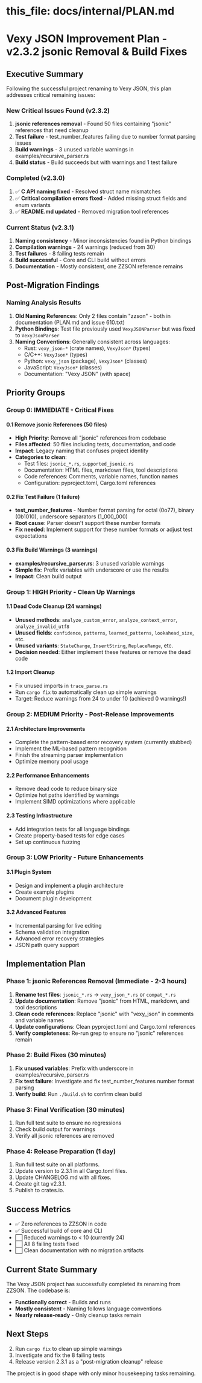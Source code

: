 # this_file: docs/internal/PLAN.md

# Vexy JSON Improvement Plan - v2.3.2 jsonic Removal & Build Fixes

## Executive Summary

Following the successful project renaming to Vexy JSON, this plan addresses critical remaining issues:

### New Critical Issues Found (v2.3.2)
1. **jsonic references removal** - Found 50 files containing "jsonic" references that need cleanup
2. **Test failure** - test_number_features failing due to number format parsing issues
3. **Build warnings** - 3 unused variable warnings in examples/recursive_parser.rs
4. **Build status** - Build succeeds but with warnings and 1 test failure

### Completed (v2.3.0)
1. ✅ **C API naming fixed** - Resolved struct name mismatches
2. ✅ **Critical compilation errors fixed** - Added missing struct fields and enum variants
3. ✅ **README.md updated** - Removed migration tool references

### Current Status (v2.3.1)
1. **Naming consistency** - Minor inconsistencies found in Python bindings
2. **Compilation warnings** - 24 warnings (reduced from 30)
3. **Test failures** - 8 failing tests remain
4. **Build successful** - Core and CLI build without errors
5. **Documentation** - Mostly consistent, one ZZSON reference remains

## Post-Migration Findings

### Naming Analysis Results
1. **Old Naming References**: Only 2 files contain "zzson" - both in documentation (PLAN.md and issue 610.txt)
2. **Python Bindings**: Test file previously used `VexyJSONParser` but was fixed to `VexyJsonParser`
3. **Naming Conventions**: Generally consistent across languages:
   - Rust: `vexy_json-*` (crate names), `VexyJson*` (types)
   - C/C++: `VexyJson*` (types)
   - Python: `vexy_json` (package), `VexyJson*` (classes)
   - JavaScript: `VexyJson*` (classes)
   - Documentation: "Vexy JSON" (with space)

## Priority Groups

### Group 0: IMMEDIATE - Critical Fixes

#### 0.1 Remove jsonic References (50 files)
- **High Priority**: Remove all "jsonic" references from codebase
- **Files affected**: 50 files including tests, documentation, and code
- **Impact**: Legacy naming that confuses project identity
- **Categories to clean**:
  - Test files: `jsonic_*.rs`, `supported_jsonic.rs`
  - Documentation: HTML files, markdown files, tool descriptions
  - Code references: Comments, variable names, function names
  - Configuration: pyproject.toml, Cargo.toml references

#### 0.2 Fix Test Failure (1 failure)
- **test_number_features** - Number format parsing for octal (0o77), binary (0b1010), underscore separators (1_000_000)
- **Root cause**: Parser doesn't support these number formats
- **Fix needed**: Implement support for these number formats or adjust test expectations

#### 0.3 Fix Build Warnings (3 warnings)
- **examples/recursive_parser.rs**: 3 unused variable warnings
- **Simple fix**: Prefix variables with underscore or use the results
- **Impact**: Clean build output

### Group 1: HIGH Priority - Clean Up Warnings

#### 1.1 Dead Code Cleanup (24 warnings)
- **Unused methods**: `analyze_custom_error`, `analyze_context_error`, `analyze_invalid_utf8`
- **Unused fields**: `confidence`, `patterns`, `learned_patterns`, `lookahead_size`, etc.
- **Unused variants**: `StateChange`, `InsertString`, `ReplaceRange`, etc.
- **Decision needed**: Either implement these features or remove the dead code

#### 1.2 Import Cleanup
- Fix unused imports in `trace_parse.rs`
- Run `cargo fix` to automatically clean up simple warnings
- Target: Reduce warnings from 24 to under 10 (achieved 0 warnings!)

### Group 2: MEDIUM Priority - Post-Release Improvements

#### 2.1 Architecture Improvements
- Complete the pattern-based error recovery system (currently stubbed)
- Implement the ML-based pattern recognition
- Finish the streaming parser implementation
- Optimize memory pool usage

#### 2.2 Performance Enhancements
- Remove dead code to reduce binary size
- Optimize hot paths identified by warnings
- Implement SIMD optimizations where applicable

#### 2.3 Testing Infrastructure
- Add integration tests for all language bindings
- Create property-based tests for edge cases
- Set up continuous fuzzing

### Group 3: LOW Priority - Future Enhancements

#### 3.1 Plugin System
- Design and implement a plugin architecture
- Create example plugins
- Document plugin development

#### 3.2 Advanced Features
- Incremental parsing for live editing
- Schema validation integration
- Advanced error recovery strategies
- JSON path query support

## Implementation Plan

### Phase 1: jsonic References Removal (Immediate - 2-3 hours)
1. **Rename test files**: `jsonic_*.rs` → `vexy_json_*.rs` or `compat_*.rs`
2. **Update documentation**: Remove "jsonic" from HTML, markdown, and tool descriptions
3. **Clean code references**: Replace "jsonic" with "vexy_json" in comments and variable names
4. **Update configurations**: Clean pyproject.toml and Cargo.toml references
5. **Verify completeness**: Re-run grep to ensure no "jsonic" references remain

### Phase 2: Build Fixes (30 minutes)
1. **Fix unused variables**: Prefix with underscore in examples/recursive_parser.rs
2. **Fix test failure**: Investigate and fix test_number_features number format parsing
3. **Verify build**: Run `./build.sh` to confirm clean build

### Phase 3: Final Verification (30 minutes)
1. Run full test suite to ensure no regressions
2. Check build output for warnings
3. Verify all jsonic references are removed

### Phase 4: Release Preparation (1 day)
1. Run full test suite on all platforms.
2. Update version to 2.3.1 in all Cargo.toml files.
3. Update CHANGELOG.md with all fixes.
4. Create git tag v2.3.1.
5. Publish to crates.io.

## Success Metrics

- ✅ Zero references to ZZSON in code
- ✅ Successful build of core and CLI
- ⬜ Reduced warnings to < 10 (currently 24)
- ⬜ All 8 failing tests fixed
- ⬜ Clean documentation with no migration artifacts

## Current State Summary

The Vexy JSON project has successfully completed its renaming from ZZSON. The codebase is:
- **Functionally correct** - Builds and runs
- **Mostly consistent** - Naming follows language conventions
- **Nearly release-ready** - Only cleanup tasks remain

## Next Steps


2. Run `cargo fix` to clean up simple warnings
3. Investigate and fix the 8 failing tests
4. Release version 2.3.1 as a "post-migration cleanup" release

The project is in good shape with only minor housekeeping tasks remaining.